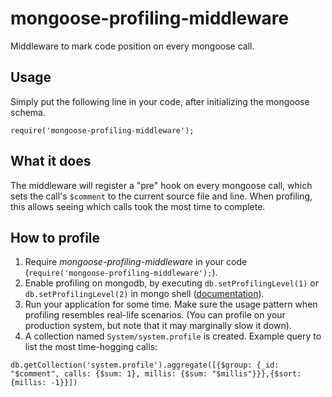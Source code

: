 # mongoose-profiling-middleware
Middleware to mark code position on every mongoose call.

## Usage
Simply put the following line in your code, after initializing the mongoose schema.
~~~~
require('mongoose-profiling-middleware');
~~~~

## What it does
The middleware will register a "pre" hook on every mongoose call, which sets the call's `$comment` to the current source file and line.
When profiling, this allows seeing which calls took the most time to complete.

## How to profile
1. Require *mongoose-profiling-middleware* in your code (`require('mongoose-profiling-middleware');`).
1. Enable profiling on mongodb, by executing `db.setProfilingLevel(1)` or `db.setProfilingLevel(2)` in mongo shell ([documentation](https://docs.mongodb.com/manual/reference/method/db.setProfilingLevel/)).
1. Run your application for some time. Make sure the usage pattern when profiling resembles real-life scenarios. (You can profile on your production system, but note that it may marginally slow it down).
1. A collection named `System/system.profile` is created. Example query to list the most time-hogging calls:
~~~~
db.getCollection('system.profile').aggregate([{$group: {_id: "$comment", calls: {$sum: 1}, millis: {$sum: "$millis"}}},{$sort: {millis: -1}}])
~~~~
